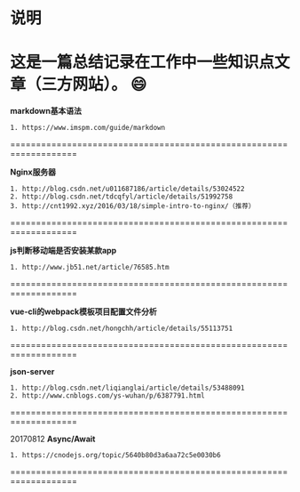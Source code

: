 # 说明



这是一篇总结记录在工作中一些知识点文章（三方网站）。
:smile:
===================================================================

**markdown基本语法**

	1. https://www.imspm.com/guide/markdown
===================================================================

**Nginx服务器**

	1. http://blog.csdn.net/u011687186/article/details/53024522
	2. http://blog.csdn.net/tdcqfyl/article/details/51992758
	3. http://cnt1992.xyz/2016/03/18/simple-intro-to-nginx/（推荐）
===================================================================

**js判断移动端是否安装某款app**

	1. http://www.jb51.net/article/76585.htm
===================================================================

**vue-cli的webpack模板项目配置文件分析**

	1. http://blog.csdn.net/hongchh/article/details/55113751
===================================================================

**json-server**

	1. http://blog.csdn.net/liqianglai/article/details/53488091
	2. http://www.cnblogs.com/ys-wuhan/p/6387791.html
===================================================================

20170812
**Async/Await**

	1. https://cnodejs.org/topic/5640b80d3a6aa72c5e0030b6
===================================================================